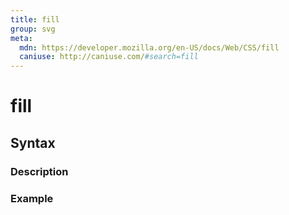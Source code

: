 ```yaml
---
title: fill
group: svg
meta:
  mdn: https://developer.mozilla.org/en-US/docs/Web/CSS/fill
  caniuse: http://caniuse.com/#search=fill
---
```


# fill
<!--- Introduction for fill, keep it brief and set the overall context -->

## Syntax
<!--- Introduce the various syntax for fill -->

### Description
<!--- For each major section of syntax, provide a description explaining its usage further -->

### Example
<!--- Provide code examples for the syntax block you're currently describing -->